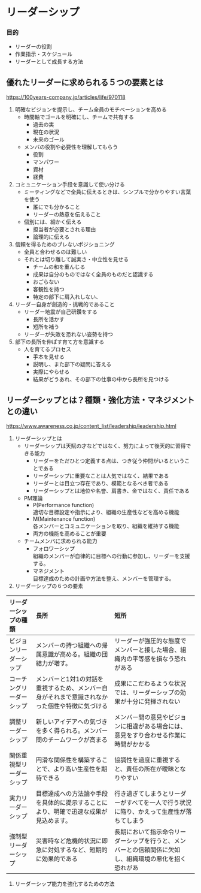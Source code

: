 # リーダーシップ
### 目的
- リーダーの役割
- 作業指示・スケジュール
- リーダーとして成長する方法

## 優れたリーダーに求められる５つの要素とは
https://100years-company.jp/articles/life/970118

1. 明確なビジョンを提示し、チーム全員のモチベーションを高める
    - 時間軸でゴールを明確にし、チームで共有する  
        - 過去の実
        - 現在の状況
        - 未来のゴール
    - メンバの役割や必要性を理解してもらう
        - 役割
        - マンパワー
        - 資材
        - 経費
1. コミュニケーション手段を意識して使い分ける
    - ミーティングなどで全員に伝えるときは、シンプルで分かりやすい言葉を使う
        - 誰にでも分かること
        - リーダーの熱意を伝えること
    - 個別には、細かく伝える
        - 担当者が必要とされる理由
        - 論理的に伝える
1. 信頼を得るためのブレないポジショニング
    - 全員と合わせるのは難しい
    - それとは切り離して誠実さ・中立性を見せる
        - チームの和を重んじる
        - 成果は自分のものではなく全員のものだと認識する
        - おごらない
        - 客観性を持つ
        - 特定の部下に肩入れしない、
1. リーダー自身が創造的・挑戦的であること
    - リーダー地震が自己研鑽をする
        - 長所を活かす
        - 短所を補う
    - リーダーが失敗を恐れない姿勢を持つ
1. 部下の長所を伸ばす育て方を意識する
    - 人を育てるプロセス
        - 手本を見せる
        - 説明し、また部下の疑問に答える
        - 実際にやらせる
        - 結果がどうあれ、その部下の仕事の中から長所を見つける

## リーダーシップとは？種類・強化方法・マネジメントとの違い
https://www.awareness.co.jp/content_list/leadership/leadership.html

1. リーダーシップとは  
    - リーダーシップは天賦の才などではなく、努力によって後天的に習得できる能力
        - リーダーをただひとつ定義する点は、つき従う仲間がいるということである
        - リーダーシップに重要なことは人気ではなく、結果である
        - リーダーとは目立つ存在であり、模範となるべき者である
        - リーダーシップとは地位や名誉、肩書き、金ではなく、責任である
    - PM理論
        - P(Performance function)  
        適切な目標設定や指示により、組織の生産性などを高める機能
        - M(Maintenance function)  
        各メンバーとコミュニケーションを取り、組織を維持する機能
        - 両方の機能を高めることが重要
    - チームメンバに求められる能力
        - フォロワーシップ  
        組織のメンバーが自律的に目標への行動に参加し、リーダーを支援する。
        - マネジメント  
        目標達成のための計画や方法を整え、メンバーを管理する。
1. リーダーシップの６つの要素

|リーダーシップの種類|長所|短所|
|:------------|:--|:--|
|ビジョンリーダーシップ|メンバーの持つ組織への帰属意識が高める。組織の団結力が増す。|リーダーが強圧的な態度でメンバーと接した場合、組織内の平等感を損なう恐れがある|
|コーチングリーダーシップ|メンバーと1対1の対話を重視するため、メンバー自身がそれまで意識されなかった個性や特徴に気づける|成果にこだわるような状況では、リーダーシップの効果が十分に発揮されない|
|調整リーダーシップ|新しいアイデアへの気づきを多く得られる。メンバー間のチームワークが高まる|メンバー間の意見やビジョンに相違がある場合には、意見をすり合わせる作業に時間がかかる|
|関係重視型リーダーシップ|円滑な関係性を構築することで、より高い生産性を期待できる|協調性を過度に重視すると、責任の所在が曖昧となりやすい|
|実力リーダーシップ|目標達成への方法論や手段を具体的に提示することにより、明確で迅速な成果が見込めます。|行き過ぎてしまうとリーダーがすべてを一人で行う状況に陥り、かえって生産性が落ちてしまう|
|強制型リーダーシップ|災害時など危機的状況に即急に対処するなど、短期的に効果的である|長期において指示命令リーダーシップを行うと、メンバーとの信頼関係に欠如し、組織環境の悪化を招く恐れがあ|

1. リーダーシップ能力を強化するための方法


